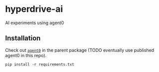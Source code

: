 # hyperdrive-ai
AI experiments using agent0

## Installation
Check out [`agent0`](https://github.com/delvtech/agent0) in the parent package (TODO eventually use
published agent0 in this repo).

```
pip install -r requirements.txt
```
